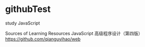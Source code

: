 # githubTest
study JavaScript

Sources of Learning Resources
JavaScript 高级程序设计（第四版）
https://github.com/qianguyihao/web
